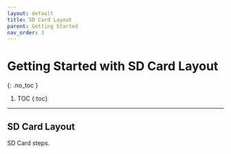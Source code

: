 ```yaml
---
layout: default
title: SD Card Layout
parent: Getting Started
nav_order: 3
---
```


# Getting Started with SD Card Layout
{: .no_toc }

1. TOC
{:toc}
---

## SD Card Layout

SD Card steps.



